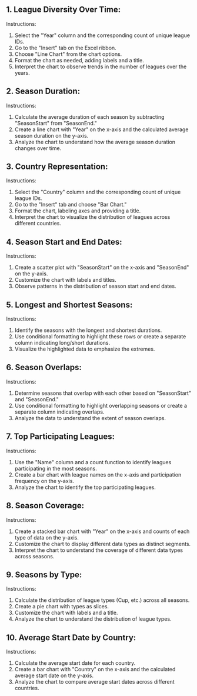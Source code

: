 ## 1. League Diversity Over Time:

Instructions:

1. Select the "Year" column and the corresponding count of unique league IDs.
1. Go to the "Insert" tab on the Excel ribbon.
1. Choose "Line Chart" from the chart options.
1. Format the chart as needed, adding labels and a title.
1. Interpret the chart to observe trends in the number of leagues over the years.

## 2. Season Duration:

Instructions:

1. Calculate the average duration of each season by subtracting "SeasonStart" from "SeasonEnd."
1. Create a line chart with "Year" on the x-axis and the calculated average season duration on the y-axis.
1. Analyze the chart to understand how the average season duration changes over time.

## 3. Country Representation:

Instructions:

1. Select the "Country" column and the corresponding count of unique league IDs.
1. Go to the "Insert" tab and choose "Bar Chart."
1. Format the chart, labeling axes and providing a title.
1. Interpret the chart to visualize the distribution of leagues across different countries.

## 4. Season Start and End Dates:

Instructions:

1. Create a scatter plot with "SeasonStart" on the x-axis and "SeasonEnd" on the y-axis.
1. Customize the chart with labels and titles.
1. Observe patterns in the distribution of season start and end dates.

## 5. Longest and Shortest Seasons:

Instructions:

1. Identify the seasons with the longest and shortest durations.
1. Use conditional formatting to highlight these rows or create a separate column indicating long/short durations.
1. Visualize the highlighted data to emphasize the extremes.

## 6. Season Overlaps:

Instructions:

1. Determine seasons that overlap with each other based on "SeasonStart" and "SeasonEnd."
1. Use conditional formatting to highlight overlapping seasons or create a separate column indicating overlaps.
1. Analyze the data to understand the extent of season overlaps.

## 7. Top Participating Leagues:

Instructions:

1. Use the "Name" column and a count function to identify leagues participating in the most seasons.
1. Create a bar chart with league names on the x-axis and participation frequency on the y-axis.
1. Analyze the chart to identify the top participating leagues.

## 8. Season Coverage:

Instructions:

1. Create a stacked bar chart with "Year" on the x-axis and counts of each type of data on the y-axis.
1. Customize the chart to display different data types as distinct segments.
1. Interpret the chart to understand the coverage of different data types across seasons.

## 9. Seasons by Type:

Instructions:

1. Calculate the distribution of league types (Cup, etc.) across all seasons.
1. Create a pie chart with types as slices.
1. Customize the chart with labels and a title.
1. Analyze the chart to understand the distribution of league types.

## 10. Average Start Date by Country:

Instructions:

1. Calculate the average start date for each country.
1. Create a bar chart with "Country" on the x-axis and the calculated average start date on the y-axis.
1. Analyze the chart to compare average start dates across different countries.
